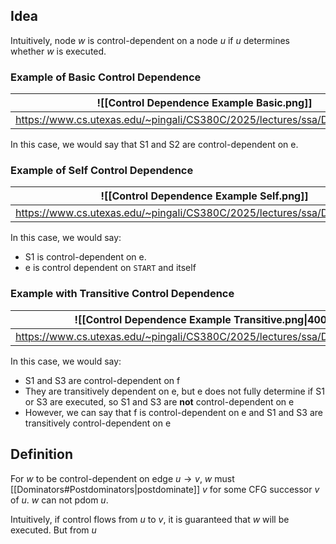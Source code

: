 ## Idea

Intuitively, node $w$ is control-dependent on a node $u$ if $u$ determines whether $w$ is executed.

### Example of Basic Control Dependence


| ![[Control Dependence Example Basic.png]]                                      |
| -------------------------------------------------------------------------- |
| https://www.cs.utexas.edu/~pingali/CS380C/2025/lectures/ssa/Dominators.pdf |

In this case, we would say that S1 and S2 are control-dependent on e.

### Example of Self Control Dependence



| ![[Control Dependence Example Self.png]]                                   |
| -------------------------------------------------------------------------- |
| https://www.cs.utexas.edu/~pingali/CS380C/2025/lectures/ssa/Dominators.pdf |

In this case, we would say:
- S1 is control-dependent on e.
- e is control dependent on `START` and itself

### Example with Transitive Control Dependence


| ![[Control Dependence Example Transitive.png\|400]]                        |
| -------------------------------------------------------------------------- |
| https://www.cs.utexas.edu/~pingali/CS380C/2025/lectures/ssa/Dominators.pdf |

In this case, we would say:
- S1 and S3 are control-dependent on f
- They are transitively dependent on e, but e does not fully determine if S1 or S3 are executed, so S1 and S3 are **not** control-dependent on e
- However, we can say that f is control-dependent on e and S1 and S3 are transitively control-dependent on e

## Definition

For $w$ to be control-dependent on edge $u\to v$, $w$ must [[Dominators#Postdominators|postdominate]] $v$ for some CFG successor $v$ of $u$. $w$ can not $\text{pdom } u$.

Intuitively, if control flows from $u$ to $v$, it is guaranteed that $w$ will be executed. But from $u$
